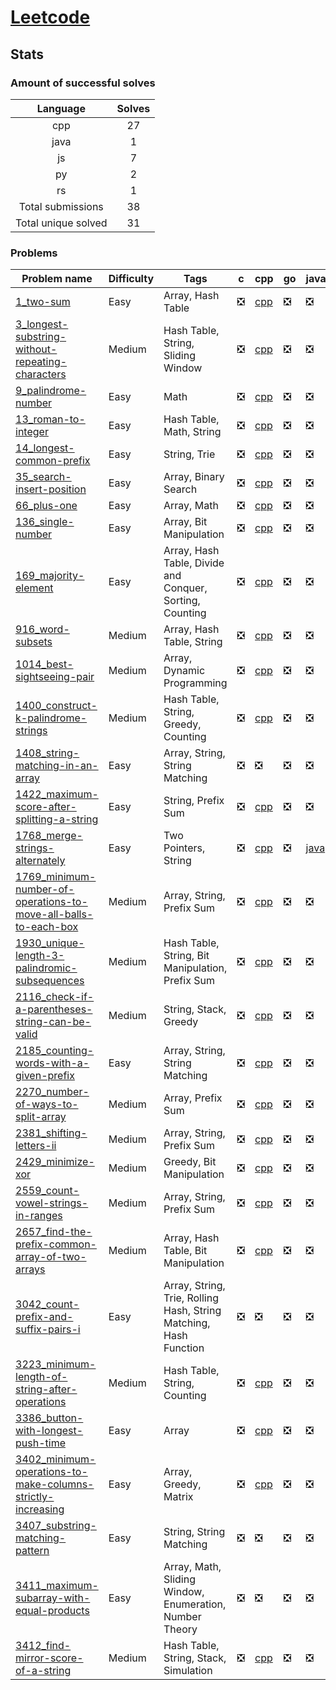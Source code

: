 # [Leetcode](https://leetcode.com/u/hamzahossain/)

## Stats

### Amount of successful solves

|       Language      | Solves |
| :-----------------: | :----: |
|         cpp         |   27   |
|         java        |    1   |
|          js         |    7   |
|          py         |    2   |
|          rs         |    1   |
|  Total submissions  |   38   |
| Total unique solved |   31   |

### Problems

| Problem name                                                                                                                                                | Difficulty | Tags                                                              | c | cpp                                                                                                                                                                    | go | java                                                                                                    | js                                                                                                                  | kt | lua | py                                                                                                                      | rs                                                                                                | swift |
| ----------------------------------------------------------------------------------------------------------------------------------------------------------- | ---------- | ----------------------------------------------------------------- | - | ---------------------------------------------------------------------------------------------------------------------------------------------------------------------- | -- | ------------------------------------------------------------------------------------------------------- | ------------------------------------------------------------------------------------------------------------------- | -- | --- | ----------------------------------------------------------------------------------------------------------------------- | ------------------------------------------------------------------------------------------------- | ----- |
| [1_two-sum](https://leetcode.com/problems/two-sum)                                                                                                          | Easy       | Array, Hash Table                                                 | ❎ | [cpp](<../../solves/leetcode/1_two-sum/CPP 1_two-sum.cpp>)                                                                                                             | ❎  | ❎                                                                                                       | [js](<../../solves/leetcode/1_two-sum/JS 1_two-sum.js>)                                                             | ❎  | ❎   | ❎                                                                                                                       | ❎                                                                                                 | ❎     |
| [3_longest-substring-without-repeating-characters](https://leetcode.com/problems/longest-substring-without-repeating-characters)                            | Medium     | Hash Table, String, Sliding Window                                | ❎ | [cpp](<../../solves/leetcode/3_longest-substring-without-repeating-characters/CPP 3_longest-substring-without-repeating-characters.cpp>)                               | ❎  | ❎                                                                                                       | ❎                                                                                                                   | ❎  | ❎   | ❎                                                                                                                       | ❎                                                                                                 | ❎     |
| [9_palindrome-number](https://leetcode.com/problems/palindrome-number)                                                                                      | Easy       | Math                                                              | ❎ | [cpp](<../../solves/leetcode/9_palindrome-number/CPP 9_palindrome-number.cpp>)                                                                                         | ❎  | ❎                                                                                                       | ❎                                                                                                                   | ❎  | ❎   | ❎                                                                                                                       | ❎                                                                                                 | ❎     |
| [13_roman-to-integer](https://leetcode.com/problems/roman-to-integer)                                                                                       | Easy       | Hash Table, Math, String                                          | ❎ | [cpp](<../../solves/leetcode/13_roman-to-integer/CPP 13_roman-to-integer.cpp>)                                                                                         | ❎  | ❎                                                                                                       | ❎                                                                                                                   | ❎  | ❎   | ❎                                                                                                                       | ❎                                                                                                 | ❎     |
| [14_longest-common-prefix](https://leetcode.com/problems/longest-common-prefix)                                                                             | Easy       | String, Trie                                                      | ❎ | [cpp](<../../solves/leetcode/14_longest-common-prefix/CPP 14_longest-common-prefix.cpp>)                                                                               | ❎  | ❎                                                                                                       | ❎                                                                                                                   | ❎  | ❎   | ❎                                                                                                                       | ❎                                                                                                 | ❎     |
| [35_search-insert-position](https://leetcode.com/problems/search-insert-position)                                                                           | Easy       | Array, Binary Search                                              | ❎ | [cpp](<../../solves/leetcode/35_search-insert-position/CPP 35_search-insert-position.cpp>)                                                                             | ❎  | ❎                                                                                                       | ❎                                                                                                                   | ❎  | ❎   | ❎                                                                                                                       | ❎                                                                                                 | ❎     |
| [66_plus-one](https://leetcode.com/problems/plus-one)                                                                                                       | Easy       | Array, Math                                                       | ❎ | [cpp](<../../solves/leetcode/66_plus-one/CPP 66_plus-one.cpp>)                                                                                                         | ❎  | ❎                                                                                                       | ❎                                                                                                                   | ❎  | ❎   | ❎                                                                                                                       | ❎                                                                                                 | ❎     |
| [136_single-number](https://leetcode.com/problems/single-number)                                                                                            | Easy       | Array, Bit Manipulation                                           | ❎ | [cpp](<../../solves/leetcode/136_single-number/CPP 136_single-number.cpp>)                                                                                             | ❎  | ❎                                                                                                       | ❎                                                                                                                   | ❎  | ❎   | ❎                                                                                                                       | ❎                                                                                                 | ❎     |
| [169_majority-element](https://leetcode.com/problems/majority-element)                                                                                      | Easy       | Array, Hash Table, Divide and Conquer, Sorting, Counting          | ❎ | [cpp](<../../solves/leetcode/169_majority-element/CPP 169_majority-element.cpp>)                                                                                       | ❎  | ❎                                                                                                       | ❎                                                                                                                   | ❎  | ❎   | ❎                                                                                                                       | ❎                                                                                                 | ❎     |
| [916_word-subsets](https://leetcode.com/problems/word-subsets)                                                                                              | Medium     | Array, Hash Table, String                                         | ❎ | [cpp](<../../solves/leetcode/916_word-subsets/CPP 916_word-subsets.cpp>)                                                                                               | ❎  | ❎                                                                                                       | ❎                                                                                                                   | ❎  | ❎   | ❎                                                                                                                       | ❎                                                                                                 | ❎     |
| [1014_best-sightseeing-pair](https://leetcode.com/problems/best-sightseeing-pair)                                                                           | Medium     | Array, Dynamic Programming                                        | ❎ | [cpp](<../../solves/leetcode/1014_best-sightseeing-pair/CPP 1014_best-sightseeing-pair.cpp>)                                                                           | ❎  | ❎                                                                                                       | ❎                                                                                                                   | ❎  | ❎   | ❎                                                                                                                       | ❎                                                                                                 | ❎     |
| [1400_construct-k-palindrome-strings](https://leetcode.com/problems/construct-k-palindrome-strings)                                                         | Medium     | Hash Table, String, Greedy, Counting                              | ❎ | [cpp](<../../solves/leetcode/1400_construct-k-palindrome-strings/CPP 1400_construct-k-palindrome-strings.cpp>)                                                         | ❎  | ❎                                                                                                       | ❎                                                                                                                   | ❎  | ❎   | ❎                                                                                                                       | ❎                                                                                                 | ❎     |
| [1408_string-matching-in-an-array](https://leetcode.com/problems/string-matching-in-an-array)                                                               | Easy       | Array, String, String Matching                                    | ❎ | ❎                                                                                                                                                                      | ❎  | ❎                                                                                                       | [js](<../../solves/leetcode/1408_string-matching-in-an-array/JS 1408_string-matching-in-an-array.js>)               | ❎  | ❎   | ❎                                                                                                                       | ❎                                                                                                 | ❎     |
| [1422_maximum-score-after-splitting-a-string](https://leetcode.com/problems/maximum-score-after-splitting-a-string)                                         | Easy       | String, Prefix Sum                                                | ❎ | [cpp](<../../solves/leetcode/1422_maximum-score-after-splitting-a-string/CPP 1422_maximum-score-after-splitting-a-string.cpp>)                                         | ❎  | ❎                                                                                                       | ❎                                                                                                                   | ❎  | ❎   | ❎                                                                                                                       | ❎                                                                                                 | ❎     |
| [1768_merge-strings-alternately](https://leetcode.com/problems/merge-strings-alternately)                                                                   | Easy       | Two Pointers, String                                              | ❎ | [cpp](<../../solves/leetcode/1768_merge-strings-alternately/CPP 1768_merge-strings-alternately.cpp>)                                                                   | ❎  | [java](<../../solves/leetcode/1768_merge-strings-alternately/JAVA 1768_merge-strings-alternately.java>) | [js](<../../solves/leetcode/1768_merge-strings-alternately/JS 1768_merge-strings-alternately.js>)                   | ❎  | ❎   | [py](<../../solves/leetcode/1768_merge-strings-alternately/PY 1768_merge-strings-alternately.py>)                       | [rs](<../../solves/leetcode/1768_merge-strings-alternately/RS 1768_merge-strings-alternately.rs>) | ❎     |
| [1769_minimum-number-of-operations-to-move-all-balls-to-each-box](https://leetcode.com/problems/minimum-number-of-operations-to-move-all-balls-to-each-box) | Medium     | Array, String, Prefix Sum                                         | ❎ | [cpp](<../../solves/leetcode/1769_minimum-number-of-operations-to-move-all-balls-to-each-box/CPP 1769_minimum-number-of-operations-to-move-all-balls-to-each-box.cpp>) | ❎  | ❎                                                                                                       | ❎                                                                                                                   | ❎  | ❎   | ❎                                                                                                                       | ❎                                                                                                 | ❎     |
| [1930_unique-length-3-palindromic-subsequences](https://leetcode.com/problems/unique-length-3-palindromic-subsequences)                                     | Medium     | Hash Table, String, Bit Manipulation, Prefix Sum                  | ❎ | [cpp](<../../solves/leetcode/1930_unique-length-3-palindromic-subsequences/CPP 1930_unique-length-3-palindromic-subsequences.cpp>)                                     | ❎  | ❎                                                                                                       | ❎                                                                                                                   | ❎  | ❎   | ❎                                                                                                                       | ❎                                                                                                 | ❎     |
| [2116_check-if-a-parentheses-string-can-be-valid](https://leetcode.com/problems/check-if-a-parentheses-string-can-be-valid)                                 | Medium     | String, Stack, Greedy                                             | ❎ | [cpp](<../../solves/leetcode/2116_check-if-a-parentheses-string-can-be-valid/CPP 2116_check-if-a-parentheses-string-can-be-valid.cpp>)                                 | ❎  | ❎                                                                                                       | ❎                                                                                                                   | ❎  | ❎   | ❎                                                                                                                       | ❎                                                                                                 | ❎     |
| [2185_counting-words-with-a-given-prefix](https://leetcode.com/problems/counting-words-with-a-given-prefix)                                                 | Easy       | Array, String, String Matching                                    | ❎ | [cpp](<../../solves/leetcode/2185_counting-words-with-a-given-prefix/CPP 2185_counting-words-with-a-given-prefix.cpp>)                                                 | ❎  | ❎                                                                                                       | [js](<../../solves/leetcode/2185_counting-words-with-a-given-prefix/JS 2185_counting-words-with-a-given-prefix.js>) | ❎  | ❎   | ❎                                                                                                                       | ❎                                                                                                 | ❎     |
| [2270_number-of-ways-to-split-array](https://leetcode.com/problems/number-of-ways-to-split-array)                                                           | Medium     | Array, Prefix Sum                                                 | ❎ | [cpp](<../../solves/leetcode/2270_number-of-ways-to-split-array/CPP 2270_number-of-ways-to-split-array.cpp>)                                                           | ❎  | ❎                                                                                                       | ❎                                                                                                                   | ❎  | ❎   | ❎                                                                                                                       | ❎                                                                                                 | ❎     |
| [2381_shifting-letters-ii](https://leetcode.com/problems/shifting-letters-ii)                                                                               | Medium     | Array, String, Prefix Sum                                         | ❎ | [cpp](<../../solves/leetcode/2381_shifting-letters-ii/CPP 2381_shifting-letters-ii.cpp>)                                                                               | ❎  | ❎                                                                                                       | ❎                                                                                                                   | ❎  | ❎   | ❎                                                                                                                       | ❎                                                                                                 | ❎     |
| [2429_minimize-xor](https://leetcode.com/problems/minimize-xor)                                                                                             | Medium     | Greedy, Bit Manipulation                                          | ❎ | [cpp](<../../solves/leetcode/2429_minimize-xor/CPP 2429_minimize-xor.cpp>)                                                                                             | ❎  | ❎                                                                                                       | ❎                                                                                                                   | ❎  | ❎   | ❎                                                                                                                       | ❎                                                                                                 | ❎     |
| [2559_count-vowel-strings-in-ranges](https://leetcode.com/problems/count-vowel-strings-in-ranges)                                                           | Medium     | Array, String, Prefix Sum                                         | ❎ | [cpp](<../../solves/leetcode/2559_count-vowel-strings-in-ranges/CPP 2559_count-vowel-strings-in-ranges.cpp>)                                                           | ❎  | ❎                                                                                                       | ❎                                                                                                                   | ❎  | ❎   | ❎                                                                                                                       | ❎                                                                                                 | ❎     |
| [2657_find-the-prefix-common-array-of-two-arrays](https://leetcode.com/problems/find-the-prefix-common-array-of-two-arrays)                                 | Medium     | Array, Hash Table, Bit Manipulation                               | ❎ | [cpp](<../../solves/leetcode/2657_find-the-prefix-common-array-of-two-arrays/CPP 2657_find-the-prefix-common-array-of-two-arrays.cpp>)                                 | ❎  | ❎                                                                                                       | ❎                                                                                                                   | ❎  | ❎   | ❎                                                                                                                       | ❎                                                                                                 | ❎     |
| [3042_count-prefix-and-suffix-pairs-i](https://leetcode.com/problems/count-prefix-and-suffix-pairs-i)                                                       | Easy       | Array, String, Trie, Rolling Hash, String Matching, Hash Function | ❎ | ❎                                                                                                                                                                      | ❎  | ❎                                                                                                       | [js](<../../solves/leetcode/3042_count-prefix-and-suffix-pairs-i/JS 3042_count-prefix-and-suffix-pairs-i.js>)       | ❎  | ❎   | ❎                                                                                                                       | ❎                                                                                                 | ❎     |
| [3223_minimum-length-of-string-after-operations](https://leetcode.com/problems/minimum-length-of-string-after-operations)                                   | Medium     | Hash Table, String, Counting                                      | ❎ | [cpp](<../../solves/leetcode/3223_minimum-length-of-string-after-operations/CPP 3223_minimum-length-of-string-after-operations.cpp>)                                   | ❎  | ❎                                                                                                       | ❎                                                                                                                   | ❎  | ❎   | ❎                                                                                                                       | ❎                                                                                                 | ❎     |
| [3386_button-with-longest-push-time](https://leetcode.com/problems/button-with-longest-push-time)                                                           | Easy       | Array                                                             | ❎ | [cpp](<../../solves/leetcode/3386_button-with-longest-push-time/CPP 3386_button-with-longest-push-time.cpp>)                                                           | ❎  | ❎                                                                                                       | [js](<../../solves/leetcode/3386_button-with-longest-push-time/JS 3386_button-with-longest-push-time.js>)           | ❎  | ❎   | ❎                                                                                                                       | ❎                                                                                                 | ❎     |
| [3402_minimum-operations-to-make-columns-strictly-increasing](https://leetcode.com/problems/minimum-operations-to-make-columns-strictly-increasing)         | Easy       | Array, Greedy, Matrix                                             | ❎ | [cpp](<../../solves/leetcode/3402_minimum-operations-to-make-columns-strictly-increasing/CPP 3402_minimum-operations-to-make-columns-strictly-increasing.cpp>)         | ❎  | ❎                                                                                                       | ❎                                                                                                                   | ❎  | ❎   | ❎                                                                                                                       | ❎                                                                                                 | ❎     |
| [3407_substring-matching-pattern](https://leetcode.com/problems/substring-matching-pattern)                                                                 | Easy       | String, String Matching                                           | ❎ | ❎                                                                                                                                                                      | ❎  | ❎                                                                                                       | [js](<../../solves/leetcode/3407_substring-matching-pattern/JS 3407_substring-matching-pattern.js>)                 | ❎  | ❎   | ❎                                                                                                                       | ❎                                                                                                 | ❎     |
| [3411_maximum-subarray-with-equal-products](https://leetcode.com/problems/maximum-subarray-with-equal-products)                                             | Easy       | Array, Math, Sliding Window, Enumeration, Number Theory           | ❎ | ❎                                                                                                                                                                      | ❎  | ❎                                                                                                       | ❎                                                                                                                   | ❎  | ❎   | [py](<../../solves/leetcode/3411_maximum-subarray-with-equal-products/PY 3411_maximum-subarray-with-equal-products.py>) | ❎                                                                                                 | ❎     |
| [3412_find-mirror-score-of-a-string](https://leetcode.com/problems/find-mirror-score-of-a-string)                                                           | Medium     | Hash Table, String, Stack, Simulation                             | ❎ | [cpp](<../../solves/leetcode/3412_find-mirror-score-of-a-string/CPP 3412_find-mirror-score-of-a-string.cpp>)                                                           | ❎  | ❎                                                                                                       | ❎                                                                                                                   | ❎  | ❎   | ❎                                                                                                                       | ❎                                                                                                 | ❎     |
